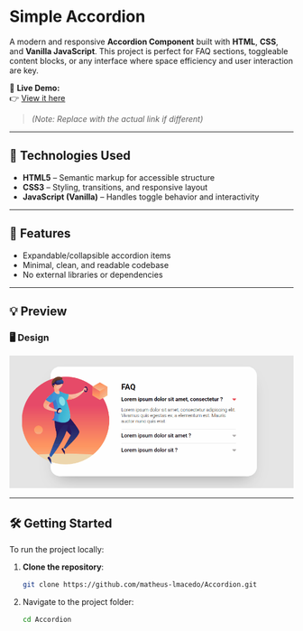 # Simple Accordion

A modern and responsive **Accordion Component** built with **HTML**, **CSS**, and **Vanilla JavaScript**. This project is perfect for FAQ sections, toggleable content blocks, or any interface where space efficiency and user interaction are key.

🔗 **Live Demo:**  
👉 [View it here](https://matheus-lmacedo.github.io/Accordion/)  
> _(Note: Replace with the actual link if different)_

---

## 🚀 Technologies Used

- **HTML5** – Semantic markup for accessible structure  
- **CSS3** – Styling, transitions, and responsive layout  
- **JavaScript (Vanilla)** – Handles toggle behavior and interactivity  

---

## 🌟 Features

- Expandable/collapsible accordion items  
- Minimal, clean, and readable codebase  
- No external libraries or dependencies

---

## 💡 Preview

### 🖥️ Design  
![Desktop Preview](./design/Design.gif)

---

## 🛠️ Getting Started

To run the project locally:

1. **Clone the repository**:
   ```bash
   git clone https://github.com/matheus-lmacedo/Accordion.git
2. Navigate to the project folder:
   ```bash
   cd Accordion
